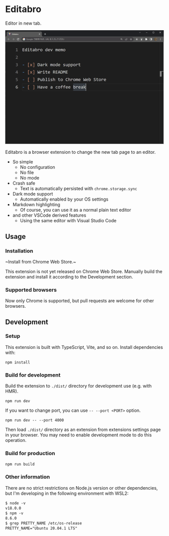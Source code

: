 # Editabro

Editor in new tab.

![](images/screenshot.png)

Editabro is a browser extension to change the new tab page to an editor.

- So simple
  - No configuration
  - No file
  - No mode
- Crash safe
  - Text is automatically persisted with `chrome.storage.sync`
- Dark mode support
  - Automatically enabled by your OS settings
- Markdown highlighting
  - Of course, you can use it as a normal plain text editor
- and other VSCode derived features
  - Using the same editor with Visual Studio Code

## Usage

### Installation

~Install from Chrome Web Store.~

This extension is not yet released on Chrome Web Store.
Manually build the extension and install it according to the Development section.

### Supported browsers

Now only Chrome is supported, but pull requests are welcome for other browsers.

## Development

### Setup

This extension is built with TypeScript, Vite, and so on.
Install dependencies with:

```
npm install
```

### Build for development

Build the extension to `./dist/` directory for development use (e.g. with HMR).

```
npm run dev
```

If you want to change port, you can use `-- --port <PORT>` option.

```
npm run dev -- --port 4000
```

Then load `./dist/` directory as an extension from extensions settings page in your browser.
You may need to enable development mode to do this operation.

### Build for production

```
npm run build
```

### Other information

There are no strict restrictions on Node.js version or other dependencies,
but I'm developing in the following environment with WSL2:

```console
$ node -v
v18.0.0
$ npm -v
8.6.0
$ grep PRETTY_NAME /etc/os-release
PRETTY_NAME="Ubuntu 20.04.1 LTS"
```
